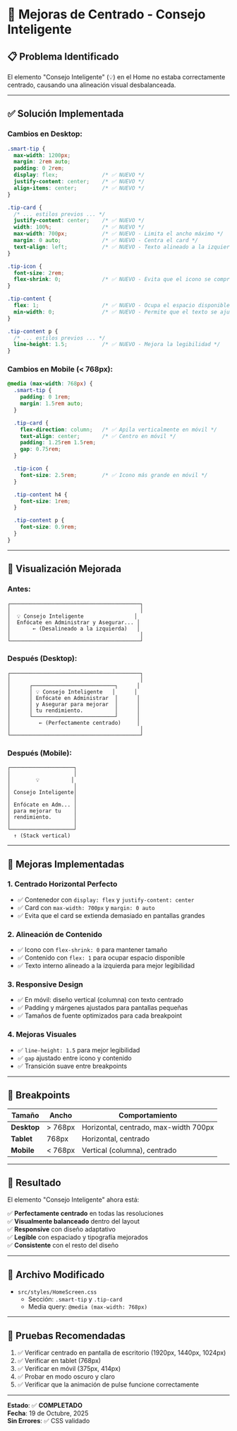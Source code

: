 # 🎯 Mejoras de Centrado - Consejo Inteligente

## 📋 Problema Identificado

El elemento "Consejo Inteligente" (💡) en el Home no estaba correctamente centrado, causando una alineación visual desbalanceada.

---

## ✅ Solución Implementada

### Cambios en Desktop:

```css
.smart-tip {
  max-width: 1200px;
  margin: 2rem auto;
  padding: 0 2rem;
  display: flex;              /* ✅ NUEVO */
  justify-content: center;    /* ✅ NUEVO */
  align-items: center;        /* ✅ NUEVO */
}

.tip-card {
  /* ... estilos previos ... */
  justify-content: center;    /* ✅ NUEVO */
  width: 100%;                /* ✅ NUEVO */
  max-width: 700px;           /* ✅ NUEVO - Limita el ancho máximo */
  margin: 0 auto;             /* ✅ NUEVO - Centra el card */
  text-align: left;           /* ✅ NUEVO - Texto alineado a la izquierda dentro del card */
}

.tip-icon {
  font-size: 2rem;
  flex-shrink: 0;             /* ✅ NUEVO - Evita que el icono se comprima */
}

.tip-content {
  flex: 1;                    /* ✅ NUEVO - Ocupa el espacio disponible */
  min-width: 0;               /* ✅ NUEVO - Permite que el texto se ajuste correctamente */
}

.tip-content p {
  /* ... estilos previos ... */
  line-height: 1.5;           /* ✅ NUEVO - Mejora la legibilidad */
}
```

### Cambios en Mobile (< 768px):

```css
@media (max-width: 768px) {
  .smart-tip {
    padding: 0 1rem;
    margin: 1.5rem auto;
  }

  .tip-card {
    flex-direction: column;   /* ✅ Apila verticalmente en móvil */
    text-align: center;       /* ✅ Centro en móvil */
    padding: 1.25rem 1.5rem;
    gap: 0.75rem;
  }

  .tip-icon {
    font-size: 2.5rem;        /* ✅ Icono más grande en móvil */
  }

  .tip-content h4 {
    font-size: 1rem;
  }

  .tip-content p {
    font-size: 0.9rem;
  }
}
```

---

## 🎨 Visualización Mejorada

### Antes:
```
┌─────────────────────────────────────────┐
│                                         │
│  💡 Consejo Inteligente                │
│  Enfócate en Administrar y Asegurar... │
│       ← (Desalineado a la izquierda)   │
│                                         │
└─────────────────────────────────────────┘
```

### Después (Desktop):
```
┌─────────────────────────────────────────┐
│                                         │
│      ┌──────────────────────────┐      │
│      │ 💡 Consejo Inteligente   │      │
│      │ Enfócate en Administrar  │      │
│      │ y Asegurar para mejorar  │      │
│      │ tu rendimiento.          │      │
│      └──────────────────────────┘      │
│         ← (Perfectamente centrado)     │
│                                         │
└─────────────────────────────────────────┘
```

### Después (Mobile):
```
┌────────────────────┐
│                    │
│        💡          │
│                    │
│ Consejo Inteligente│
│                    │
│ Enfócate en Adm... │
│ para mejorar tu    │
│ rendimiento.       │
│                    │
└────────────────────┘
  ↑ (Stack vertical)
```

---

## 🔧 Mejoras Implementadas

### 1. **Centrado Horizontal Perfecto**
- ✅ Contenedor con `display: flex` y `justify-content: center`
- ✅ Card con `max-width: 700px` y `margin: 0 auto`
- ✅ Evita que el card se extienda demasiado en pantallas grandes

### 2. **Alineación de Contenido**
- ✅ Icono con `flex-shrink: 0` para mantener tamaño
- ✅ Contenido con `flex: 1` para ocupar espacio disponible
- ✅ Texto interno alineado a la izquierda para mejor legibilidad

### 3. **Responsive Design**
- ✅ En móvil: diseño vertical (columna) con texto centrado
- ✅ Padding y márgenes ajustados para pantallas pequeñas
- ✅ Tamaños de fuente optimizados para cada breakpoint

### 4. **Mejoras Visuales**
- ✅ `line-height: 1.5` para mejor legibilidad
- ✅ `gap` ajustado entre icono y contenido
- ✅ Transición suave entre breakpoints

---

## 📱 Breakpoints

| Tamaño | Ancho | Comportamiento |
|--------|-------|----------------|
| **Desktop** | > 768px | Horizontal, centrado, max-width 700px |
| **Tablet** | 768px | Horizontal, centrado |
| **Mobile** | < 768px | Vertical (columna), centrado |

---

## 🎯 Resultado

El elemento "Consejo Inteligente" ahora está:

✅ **Perfectamente centrado** en todas las resoluciones  
✅ **Visualmente balanceado** dentro del layout  
✅ **Responsive** con diseño adaptativo  
✅ **Legible** con espaciado y tipografía mejorados  
✅ **Consistente** con el resto del diseño  

---

## 📁 Archivo Modificado

- `src/styles/HomeScreen.css`
  - Sección: `.smart-tip` y `.tip-card`
  - Media query: `@media (max-width: 768px)`

---

## 🧪 Pruebas Recomendadas

1. ✅ Verificar centrado en pantalla de escritorio (1920px, 1440px, 1024px)
2. ✅ Verificar en tablet (768px)
3. ✅ Verificar en móvil (375px, 414px)
4. ✅ Probar en modo oscuro y claro
5. ✅ Verificar que la animación de pulse funcione correctamente

---

**Estado**: ✅ **COMPLETADO**  
**Fecha**: 19 de Octubre, 2025  
**Sin Errores**: ✅ CSS validado
